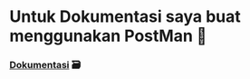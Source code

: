 # Untuk Dokumentasi saya buat menggunakan PostMan 🚀

### [Dokumentasi](https://documenter.getpostman.com/view/30112159/2sA3XWbHzo) 🗃️
